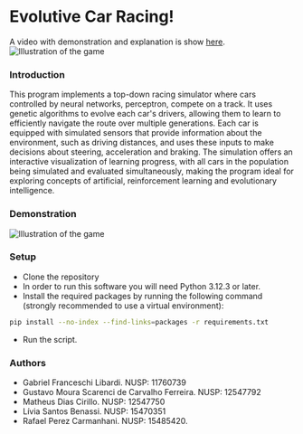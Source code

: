 # Evolutive Car Racing!
A video with demonstration and explanation is show [here](https://youtu.be/P_O1a81Bg1I?si=RuWM24tXJOjyFw7s).
![[Illustration of the game](./assets/documentation/firstPage.png)](https://youtu.be/P_O1a81Bg1I?si=RuWM24tXJOjyFw7s)

### Introduction
This program implements a top-down racing simulator where cars controlled by neural networks, perceptron, compete on a track. It uses genetic algorithms to evolve each car's drivers, allowing them to learn to efficiently navigate the route over multiple generations. Each car is equipped with simulated sensors that provide information about the environment, such as driving distances, and uses these inputs to make decisions about steering, acceleration and braking. The simulation offers an interactive visualization of learning progress, with all cars in the population being simulated and evaluated simultaneously, making the program ideal for exploring concepts of artificial, reinforcement learning and evolutionary intelligence.

### Demonstration
![[Illustration of the game](./assets/documentation/illustration.png)](https://youtu.be/P_O1a81Bg1I?si=RuWM24tXJOjyFw7s)

### Setup
- Clone the repository
- In order to run this software you will need Python 3.12.3 or later.
- Install the required packages by running the following command (strongly recommended to use a virtual environment):
```bash
pip install --no-index --find-links=packages -r requirements.txt
```
- Run the script.

### Authors
- Gabriel Franceschi Libardi. NUSP: 11760739
- Gustavo Moura Scarenci de Carvalho Ferreira. NUSP: 12547792
- Matheus Dias Cirillo. NUSP: 12547750
- Lívia Santos Benassi. NUSP: 15470351
- Rafael Perez Carmanhani. NUSP: 15485420.
